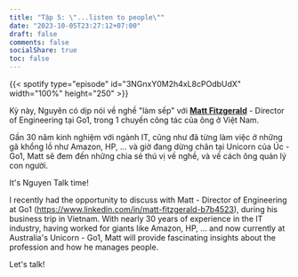 ```yaml
---
title: "Tập 5: \"...listen to people\""
date: "2023-10-05T23:27:12+07:00"
draft: false
comments: false
socialShare: true
toc: false
---
```


{{< spotify type="episode" id="3NGnxY0M2h4xL8cPOdbUdX" width="100%" height="250" >}}

Kỳ này, Nguyên có dịp nói về nghề "làm sếp" với [__Matt Fitzgerald__](https://www.linkedin.com/in/matt-fitzgerald-b7b4523) - Director of Engineering tại Go1, trong 1 chuyến công tác của ông ở Việt Nam.<br>
<!--more-->

Gần 30 năm kinh nghiệm với ngành IT, cũng như đã từng làm việc ở những gã khổng lồ như Amazon, HP, ... và giờ đang dừng chân tại Unicorn của Úc - Go1, Matt sẽ đem đến những chia sẻ thú vị về nghề, và về cách ông quản lý con người.<br>

It's Nguyen Talk time!<br>

I recently had the opportunity to discuss with Matt - Director of Engineering at Go1 (https://www.linkedin.com/in/matt-fitzgerald-b7b4523), during his business trip in Vietnam.
With nearly 30 years of experience in the IT industry, having worked for giants like Amazon, HP, ... and now currently at Australia's Unicorn - Go1, Matt will provide fascinating insights about the profession and how he manages people.<br>

Let's talk!
